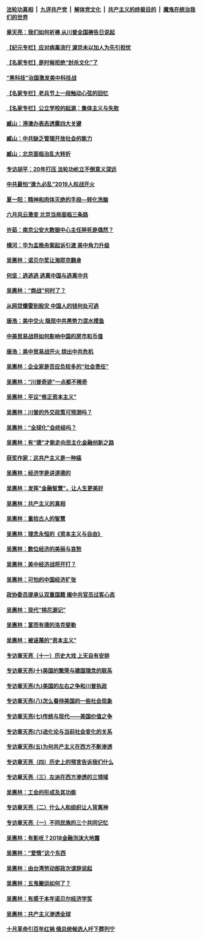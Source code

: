 ####  [法轮功真相](../../../../basic/blob/master/README.md?t=06210031) &nbsp;|&nbsp; [九评共产党](../../../../9ping.md/blob/master/README.md?t=06210031) &nbsp;|&nbsp; [解体党文化](../../../../jtdwh.md/blob/master/README.md?t=06210031)  &nbsp;|&nbsp; [共产主义的终极目的](../../../../gczydzjmd.md/blob/master/README.md?t=06210031) &nbsp;|&nbsp; [魔鬼在统治我们的世界](../../../../mgztzwmdsj.md/blob/master/README.md?t=06210031) 

#### [章天亮：我们如何祈祷 从川普全国祷告日说起](../pages/nsc423/n11944627.md?t=06210031) 

#### [【纪元专栏】应对病毒流行 渥京未以加人为先引担忧](../pages/nsc423/n11875714.md?t=06210031) 

#### [【名家专栏】是时候拒绝“封杀文化”了](../pages/nsc423/n11814093.md?t=06210031) 

#### [“黑科技”治国激发美中科技战](../pages/nsc423/n11638056.md?t=06210031) 

#### [【名家专栏】老兵节上一段触动心弦的回忆](../pages/nsc423/n11646016.md?t=06210031) 

#### [【名家专栏】公立学校的起源：集体主义与失败](../pages/nsc423/n11601833.md?t=06210031) 

#### [臧山：港澳办表态透露四大关键](../pages/nsc423/n11421628.md?t=06210031) 

#### [臧山：中共缺乏管理开放社会的能力](../pages/nsc423/n11407457.md?t=06210031) 

#### [臧山：北京面临治乱大转折](../pages/nsc423/n11406895.md?t=06210031) 

#### [专访胡平：20年打压 法轮功屹立不倒意义深远](../pages/nsc423/n11398800.md?t=06210031) 

#### [中共最怕“逢九必乱”2019人权战开火](../pages/nsc423/n11385248.md?t=06210031) 

#### [夏一阳：精神和肉体灭绝的手段—转化洗脑](../pages/nsc423/n11368250.md?t=06210031) 

#### [六月风云激变 北京当局面临三条路](../pages/nsc423/n11313668.md?t=06210031) 

#### [许茹：南京公安大数据中心主任猝死是偶然？](../pages/nsc423/n11064744.md?t=06210031) 

#### [横河：华为孟晚舟案起诉引渡 美中角力升级](../pages/nsc423/n11027230.md?t=06210031) 

#### [吴惠林：诺贝尔奖让海耶克翻身](../pages/nsc423/n10890049.md?t=06210031) 

#### [何坚：逃逃逃 逃离中国与逃离中共](../pages/nsc423/n10592891.md?t=06210031) 

#### [吴惠林：“商战”何时了？](../pages/nsc423/n10573558.md?t=06210031) 

#### [从网贷爆雷到股灾 中国人的钱何处可逃](../pages/nsc423/n10572800.md?t=06210031) 

#### [唐浩：美中交火 隐现中共黑势力混水摸鱼](../pages/nsc423/n10544040.md?t=06210031) 

#### [中美贸易战将如何影响中国的房市和币值](../pages/nsc423/n10543697.md?t=06210031) 

#### [唐浩：美中贸易战开火 烧出中共危机](../pages/nsc423/n10540126.md?t=06210031) 

#### [吴惠林：企业家是否应负较多的“社会责任”](../pages/nsc423/n10535022.md?t=06210031) 

#### [吴惠林：“川普奇迹”一点都不稀奇](../pages/nsc423/n10512808.md?t=06210031) 

#### [吴惠林：平议“修正资本主义”](../pages/nsc423/n10495724.md?t=06210031) 

#### [吴惠林：川普的外交政策可预测吗？](../pages/nsc423/n10462387.md?t=06210031) 

#### [吴惠林：“全球化”会终结吗？](../pages/nsc423/n10452838.md?t=06210031) 

#### [吴惠林：有“德”才能走向民主化金融创新之路](../pages/nsc423/n10432292.md?t=06210031) 

#### [获奖作家：这共产主义是一种癌](../pages/nsc423/n10431541.md?t=06210031) 

#### [吴惠林：经济学是讲道德的](../pages/nsc423/n10398014.md?t=06210031) 

#### [吴惠林：发挥“金融智慧”，让人生更美好](../pages/nsc423/n10375019.md?t=06210031) 

#### [吴惠林：共产主义的真相](../pages/nsc423/n10351394.md?t=06210031) 

#### [吴惠林：重拾古人的智慧](../pages/nsc423/n10337691.md?t=06210031) 

#### [吴惠林：理念永恒的《资本主义与自由》](../pages/nsc423/n10316274.md?t=06210031) 

#### [吴惠林：数位经济的美丽与哀愁](../pages/nsc423/n10292946.md?t=06210031) 

#### [吴惠林：美中经济战将开打？](../pages/nsc423/n10258825.md?t=06210031) 

#### [吴惠林：可怕的中国经济扩张](../pages/nsc423/n10219147.md?t=06210031) 

#### [政协委员提承认双重国籍 揭中共官员过客心态](../pages/nsc423/n10208809.md?t=06210031) 

#### [吴惠林：现代“桃花源记”](../pages/nsc423/n10185234.md?t=06210031) 

#### [吴惠林：富而有德的洛克斐勒](../pages/nsc423/n10142264.md?t=06210031) 

#### [吴惠林：被诬蔑的“资本主义”](../pages/nsc423/n10124816.md?t=06210031) 

#### [专访章天亮（十一）历史大戏 上天自有安排](../pages/nsc423/n10094905.md?t=06210031) 

#### [专访章天亮(十)美国的繁荣与建国理念的联系](../pages/nsc423/n10094899.md?t=06210031) 

#### [专访章天亮(九)美国的左右之争和川普执政](../pages/nsc423/n10094889.md?t=06210031) 

#### [专访章天亮(八)怎么看待美国的一些社会现象](../pages/nsc423/n10094857.md?t=06210031) 

#### [专访章天亮(七)传统与现代——美国价值之争](../pages/nsc423/n10093140.md?t=06210031) 

#### [专访章天亮(六)进化论与当前社会变化的关系](../pages/nsc423/n10092036.md?t=06210031) 

#### [专访章天亮(五)为何共产主义在西方不断渗透](../pages/nsc423/n10083620.md?t=06210031) 

#### [专访章天亮（四）历史上的预言告诉我们什么](../pages/nsc423/n10083606.md?t=06210031) 

#### [专访章天亮（三）左派在西方渗透的三领域](../pages/nsc423/n10081115.md?t=06210031) 

#### [吴惠林：工会的形成及其功能](../pages/nsc423/n10080633.md?t=06210031) 

#### [专访章天亮（二）什么人和组织让人背离神](../pages/nsc423/n10076637.md?t=06210031) 

#### [专访章天亮（一）不同民族的三个共同记忆](../pages/nsc423/n10074188.md?t=06210031) 

#### [吴惠林：有影呒？2018金融泡沫大地震](../pages/nsc423/n10040534.md?t=06210031) 

#### [吴惠林：“爱情”这个东西](../pages/nsc423/n10019423.md?t=06210031) 

#### [吴惠林：由台湾劳动部政次请辞说起](../pages/nsc423/n9979679.md?t=06210031) 

#### [吴惠林：五鬼搬运如何了？](../pages/nsc423/n9925338.md?t=06210031) 

#### [吴惠林：有感于本年诺贝尔经济学奖](../pages/nsc423/n9871883.md?t=06210031) 

#### [吴惠林：共产主义渗透全球](../pages/nsc423/n9812748.md?t=06210031) 

#### [十月革命引百年红祸 俄总统候选人吁下葬列宁](../pages/nsc423/n9810182.md?t=06210031) 

